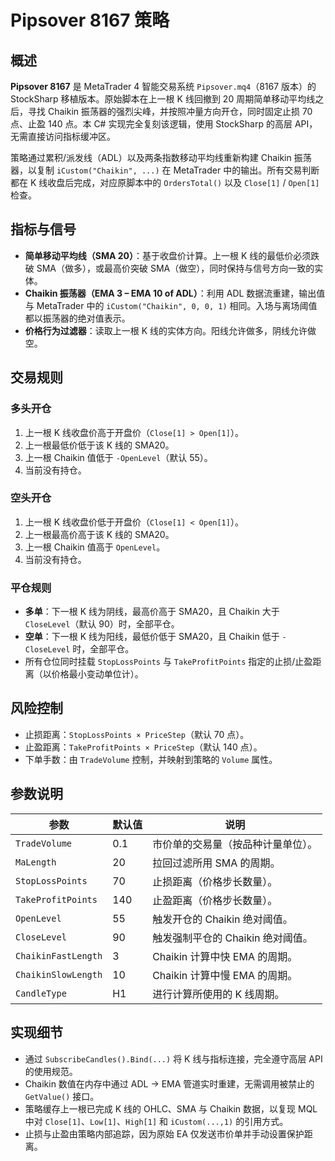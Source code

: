# Pipsover 8167 策略

## 概述
**Pipsover 8167** 是 MetaTrader 4 智能交易系统 `Pipsover.mq4`（8167 版本）的 StockSharp 移植版本。原始脚本在上一根 K 线回撤到 20 周期简单移动平均线之后，寻找 Chaikin 振荡器的强烈尖峰，并按照冲量方向开仓，同时固定止损 70 点、止盈 140 点。本 C# 实现完全复刻该逻辑，使用 StockSharp 的高层 API，无需直接访问指标缓冲区。

策略通过累积/派发线（ADL）以及两条指数移动平均线重新构建 Chaikin 振荡器，以复制 `iCustom("Chaikin", ...)` 在 MetaTrader 中的输出。所有交易判断都在 K 线收盘后完成，对应原脚本中的 `OrdersTotal()` 以及 `Close[1]` / `Open[1]` 检查。

## 指标与信号
- **简单移动平均线（SMA 20）**：基于收盘价计算。上一根 K 线的最低价必须跌破 SMA（做多），或最高价突破 SMA（做空），同时保持与信号方向一致的实体。
- **Chaikin 振荡器（EMA 3 – EMA 10 of ADL）**：利用 ADL 数据流重建，输出值与 MetaTrader 中的 `iCustom("Chaikin", 0, 0, 1)` 相同。入场与离场阈值都以振荡器的绝对值表示。
- **价格行为过滤器**：读取上一根 K 线的实体方向。阳线允许做多，阴线允许做空。

## 交易规则
### 多头开仓
1. 上一根 K 线收盘价高于开盘价（`Close[1] > Open[1]`）。
2. 上一根最低价低于该 K 线的 SMA20。
3. 上一根 Chaikin 值低于 `-OpenLevel`（默认 55）。
4. 当前没有持仓。

### 空头开仓
1. 上一根 K 线收盘价低于开盘价（`Close[1] < Open[1]`）。
2. 上一根最高价高于该 K 线的 SMA20。
3. 上一根 Chaikin 值高于 `OpenLevel`。
4. 当前没有持仓。

### 平仓规则
- **多单**：下一根 K 线为阴线，最高价高于 SMA20，且 Chaikin 大于 `CloseLevel`（默认 90）时，全部平仓。
- **空单**：下一根 K 线为阳线，最低价低于 SMA20，且 Chaikin 低于 `-CloseLevel` 时，全部平仓。
- 所有仓位同时挂载 `StopLossPoints` 与 `TakeProfitPoints` 指定的止损/止盈距离（以价格最小变动单位计）。

## 风险控制
- 止损距离：`StopLossPoints × PriceStep`（默认 70 点）。
- 止盈距离：`TakeProfitPoints × PriceStep`（默认 140 点）。
- 下单手数：由 `TradeVolume` 控制，并映射到策略的 `Volume` 属性。

## 参数说明
| 参数 | 默认值 | 说明 |
|------|--------|------|
| `TradeVolume` | 0.1 | 市价单的交易量（按品种计量单位）。 |
| `MaLength` | 20 | 拉回过滤所用 SMA 的周期。 |
| `StopLossPoints` | 70 | 止损距离（价格步长数量）。 |
| `TakeProfitPoints` | 140 | 止盈距离（价格步长数量）。 |
| `OpenLevel` | 55 | 触发开仓的 Chaikin 绝对阈值。 |
| `CloseLevel` | 90 | 触发强制平仓的 Chaikin 绝对阈值。 |
| `ChaikinFastLength` | 3 | Chaikin 计算中快 EMA 的周期。 |
| `ChaikinSlowLength` | 10 | Chaikin 计算中慢 EMA 的周期。 |
| `CandleType` | H1 | 进行计算所使用的 K 线周期。 |

## 实现细节
- 通过 `SubscribeCandles().Bind(...)` 将 K 线与指标连接，完全遵守高层 API 的使用规范。
- Chaikin 数值在内存中通过 ADL → EMA 管道实时重建，无需调用被禁止的 `GetValue()` 接口。
- 策略缓存上一根已完成 K 线的 OHLC、SMA 与 Chaikin 数据，以复现 MQL 中对 `Close[1]`、`Low[1]`、`High[1]` 和 `iCustom(...,1)` 的引用方式。
- 止损与止盈由策略内部追踪，因为原始 EA 仅发送市价单并手动设置保护距离。
